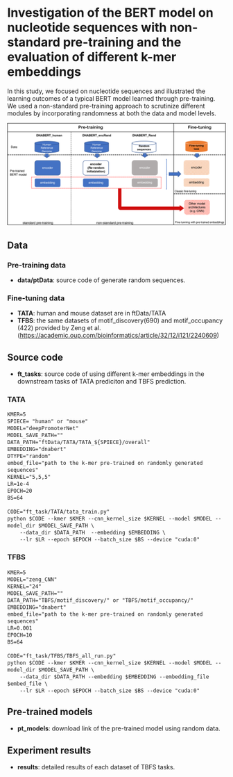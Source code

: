# Investigation of the BERT model on nucleotide sequences with non-standard pre-training and the evaluation of different k-mer embeddings

In this study, we focused on nucleotide sequences and illustrated the learning outcomes of a typical BERT model learned through pre-training.
We used a non-standard pre-training approach to scrutinize different modules by incorporating randomness at both the data and model levels.

![](figures/nonstandard_pretrain.png)


## Data

### Pre-training data
* **data/ptData**: source code of generate random sequences.
### Fine-tuning data
* **TATA**: human and mouse dataset are in ftData/TATA
* **TFBS**: the same datasets of motif_discovery(690) and motif_occupancy (422) provided by Zeng et al. (https://academic.oup.com/bioinformatics/article/32/12/i121/2240609)


## Source code
* **ft_tasks**: source code of using different k-mer embeddings in the downstream tasks of TATA prediciton and TBFS prediction.

### TATA
```
KMER=5
SPIECE= "human" or "mouse"
MODEL="deepPromoterNet"
MODEL_SAVE_PATH=""
DATA_PATH="ftData/TATA/TATA_${SPIECE}/overall"
EMBEDDING="dnabert"
DTYPE="random"
embed_file="path to the k-mer pre-trained on randomly generated sequences"
KERNEL="5,5,5"
LR=1e-4
EPOCH=20
BS=64

CODE="ft_task/TATA/tata_train.py"
python $CODE --kmer $KMER --cnn_kernel_size $KERNEL --model $MODEL --model_dir $MODEL_SAVE_PATH \
    --data_dir $DATA_PATH  --embedding $EMBEDDING \
    --lr $LR --epoch $EPOCH --batch_size $BS --device "cuda:0"
```

### TFBS
```
KMER=5
MODEL="zeng_CNN"
KERNEL="24" 
MODEL_SAVE_PATH=""
DATA_PATH="TBFS/motif_discovery/" or "TBFS/motif_occupancy/"
EMBEDDING="dnabert"
embed_file="path to the k-mer pre-trained on randomly generated sequences"
LR=0.001
EPOCH=10
BS=64

CODE="ft_task/TFBS/TBFS_all_run.py"
python $CODE --kmer $KMER --cnn_kernel_size $KERNEL --model $MODEL --model_dir $MODEL_SAVE_PATH \
	--data_dir $DATA_PATH --embedding $EMBEDDING --embedding_file $embed_file \
	--lr $LR --epoch $EPOCH --batch_size $BS --device "cuda:0" 
```


## Pre-trained models
* **pt_models**:  download link of the pre-trained model using random data.

## Experiment results
* **results**: detailed results of each dataset of TBFS tasks.

